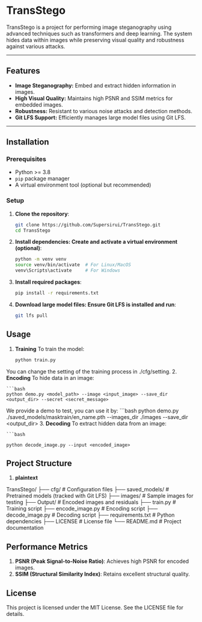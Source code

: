 


# **TransStego**

TransStego is a project for performing image steganography using advanced techniques such as transformers and deep learning. The system hides data within images while preserving visual quality and robustness against various attacks.

---

## **Features**

- **Image Steganography:** Embed and extract hidden information in images.
- **High Visual Quality:** Maintains high PSNR and SSIM metrics for embedded images.
- **Robustness:** Resistant to various noise attacks and detection methods.
- **Git LFS Support:** Efficiently manages large model files using Git LFS.

---

## **Installation**

### **Prerequisites**
- Python >= 3.8
- `pip` package manager
- A virtual environment tool (optional but recommended)

### **Setup**

1. **Clone the repository**:
   ```bash
   git clone https://github.com/Supersirui/TransStego.git
   cd TransStego
   
2. **Install dependencies: Create and activate a virtual environment (optional)**:

   ```bash
   python -m venv venv
   source venv/bin/activate  # For Linux/MacOS
   venv\Scripts\activate     # For Windows
3. **Install required packages**:

	```bash
	pip install -r requirements.txt
4. **Download large model files: Ensure Git LFS is installed and run**:

	```bash
	git lfs pull
## **Usage**
1. **Training**
To train the model:

	```bash
	python train.py
You can change the setting of the training process in ./cfg/setting.
2. **Encoding**
To hide data in an image:

	```bash
	python demo.py <model_path> --image <input_image> --save_dir <output_dir> --secret <secret_message>
We provide a demo to test, you can use it by:
	```bash
	python demo.py ./saved_models/masktrain/en_name.pth --images_dir ./images --save_dir <output_dir>
3. **Decoding**
To extract hidden data from an image:

	```bash

	python decode_image.py --input <encoded_image>
## **Project Structure**
1. **plaintext**

TransStego/
├── cfg/               # Configuration files
├── saved_models/      # Pretrained models (tracked with Git LFS)
├── images/            # Sample images for testing
├── Output/            # Encoded images and residuals
├── train.py           # Training script
├── encode_image.py    # Encoding script
├── decode_image.py    # Decoding script
├── requirements.txt   # Python dependencies
├── LICENSE            # License file
└── README.md          # Project documentation
## **Performance Metrics**
1. **PSNR (Peak Signal-to-Noise Ratio)**: Achieves high PSNR for encoded images.
2. **SSIM (Structural Similarity Index)**: Retains excellent structural quality.


## **License**
This project is licensed under the MIT License. See the LICENSE file for details.
